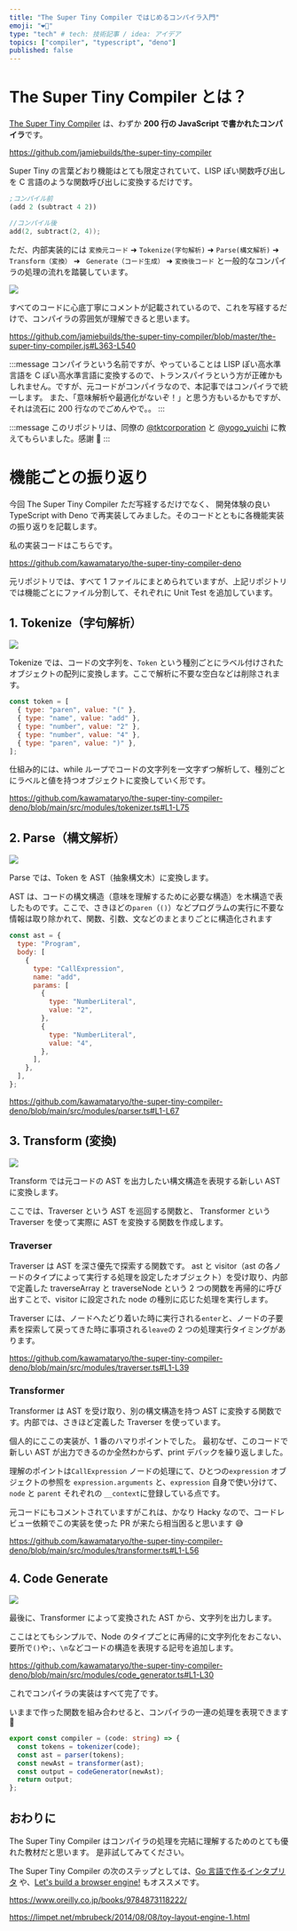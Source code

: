 ```yaml
---
title: "The Super Tiny Compiler ではじめるコンパイラ入門"
emoji: "❤️‍🔥"
type: "tech" # tech: 技術記事 / idea: アイデア
topics: ["compiler", "typescript", "deno"]
published: false
---
```


# The Super Tiny Compiler とは？

[The Super Tiny Compiler](https://github.com/jamiebuilds/the-super-tiny-compiler) は、わずか **200 行の JavaScript で書かれたコンパイラ**です。

https://github.com/jamiebuilds/the-super-tiny-compiler

Super Tiny の言葉どおり機能はとても限定されていて、LISP ぽい関数呼び出しを C 言語のような関数呼び出しに変換するだけです。

```lisp
;コンパイル前
(add 2 (subtract 4 2))
```

```c
//コンパイル後
add(2, subtract(2, 4));
```

ただ、内部実装的には `変換元コード` ➜ `Tokenize(字句解析)` ➜ `Parse(構文解析)` ➜ `Transform（変換）` ➜ ` Generate（コード生成）` ➜ `変換後コード` と一般的なコンパイラの処理の流れを踏襲しています。

![](/images/302577a69c06b7/2022-10-02-19-58-15.png)

すべてのコードに心底丁寧にコメントが記載されているので、これを写経するだけで、コンパイラの雰囲気が理解できると思います。

https://github.com/jamiebuilds/the-super-tiny-compiler/blob/master/the-super-tiny-compiler.js#L363-L540

:::message
コンパイラという名前ですが、やっていることは LISP ぽい高水準言語を C ぽい高水準言語に変換するので、トランスパイラという方が正確かもしれません。ですが、元コードがコンパイラなので、本記事ではコンパイラで統一します。
また、「意味解析や最適化がないぞ！」と思う方もいるかもですが、それは流石に 200 行なのでごめんやで。。
:::

:::message
このリポジトリは、同僚の [@tktcorporation](https://twitter.com/tktcorporation) と [@yogo_yuichi](https://twitter.com/yogo_yuichi) に教えてもらいました。感謝 🙏
:::

# 機能ごとの振り返り

今回 The Super Tiny Compiler ただ写経するだけでなく、 開発体験の良い TypeScript with Deno で再実装してみました。そのコードとともに各機能実装の振り返りを記載します。

私の実装コードはこちらです。

https://github.com/kawamataryo/the-super-tiny-compiler-deno

元リポジトリでは、すべて 1 ファイルにまとめられていますが、上記リポジトリでは機能ごとにファイル分割して、それぞれに Unit Test を追加しています。

## 1. Tokenize（字句解析）

![](/images/302577a69c06b7/2022-10-02-19-59-38.png)

Tokenize では、コードの文字列を、`Token` という種別ごとにラベル付けされたオブジェクトの配列に変換します。ここで解析に不要な空白などは削除されます。

```js
const token = [
  { type: "paren", value: "(" },
  { type: "name", value: "add" },
  { type: "number", value: "2" },
  { type: "number", value: "4" },
  { type: "paren", value: ")" },
];
```

仕組み的には、while ループでコードの文字列を一文字ずつ解析して、種別ごとにラベルと値を持つオブジェクトに変換していく形です。

https://github.com/kawamataryo/the-super-tiny-compiler-deno/blob/main/src/modules/tokenizer.ts#L1-L75

## 2. Parse（構文解析）

![](/images/302577a69c06b7/2022-10-02-20-00-38.png)

Parse では、Token を AST（抽象構文木）に変換します。

AST は、コードの構文構造（意味を理解するために必要な構造）を木構造で表したものです。ここで、さきほどの`paren`（`()`）などプログラムの実行に不要な情報は取り除かれて、関数、引数、文などのまとまりごとに構造化されます

```js
const ast = {
  type: "Program",
  body: [
    {
      type: "CallExpression",
      name: "add",
      params: [
        {
          type: "NumberLiteral",
          value: "2",
        },
        {
          type: "NumberLiteral",
          value: "4",
        },
      ],
    },
  ],
};
```

https://github.com/kawamataryo/the-super-tiny-compiler-deno/blob/main/src/modules/parser.ts#L1-L67

## 3. Transform (変換)

![](/images/302577a69c06b7/2022-10-02-20-00-55.png)

Transform では元コードの AST を出力したい構文構造を表現する新しい AST に変換します。

ここでは、Traverser という AST を巡回する関数と、 Transformer という Traverser を使って実際に AST を変換する関数を作成します。

### Traverser

Traverser は AST を深さ優先で探索する関数です。
ast と visitor（ast の各ノードのタイプによって実行する処理を設定したオブジェクト）を受け取り、内部で定義した traverseArray と traverseNode という 2 つの関数を再帰的に呼び出すことで、visitor に設定された node の種別に応じた処理を実行します。

Traverser には、ノードへたどり着いた時に実行される`enter`と、ノードの子要素を探索して戻ってきた時に事項される`leave`の 2 つの処理実行タイミングがあります。

https://github.com/kawamataryo/the-super-tiny-compiler-deno/blob/main/src/modules/traverser.ts#L1-L39

### Transformer

Transformer は AST を受け取り、別の構文構造を持つ AST に変換する関数です。内部では、さきほど定義した Traverser を使っています。

個人的にここの実装が、1 番のハマりポイントでした。
最初なぜ、このコードで新しい AST が出力できるのか全然わからず、print デバックを繰り返しました。

理解のポイントは`CallExpression` ノードの処理にて、ひとつの`expression` オブジェクトの参照を `expression.arguments` と、`expression` 自身で使い分けて、`node` と `parent` それぞれの `__context`に登録している点です。

元コードにもコメントされていますがこれは、かなり Hacky なので、コードレビュー依頼でこの実装を使った PR が来たら相当困ると思います 😅

https://github.com/kawamataryo/the-super-tiny-compiler-deno/blob/main/src/modules/transformer.ts#L1-L56

## 4. Code Generate

![](/images/302577a69c06b7/2022-10-02-20-01-41.png)

最後に、Transformer によって変換された AST から、文字列を出力します。

ここはとてもシンプルで、Node のタイプごとに再帰的に文字列化をおこない、要所で`()`や`;`、`\n`などコードの構造を表現する記号を追加します。

https://github.com/kawamataryo/the-super-tiny-compiler-deno/blob/main/src/modules/code_generator.ts#L1-L30

これでコンパイラの実装はすべて完了です。

いままで作った関数を組み合わせると、コンパイラの一連の処理を表現できます 🎉

```ts
export const compiler = (code: string) => {
  const tokens = tokenizer(code);
  const ast = parser(tokens);
  const newAst = transformer(ast);
  const output = codeGenerator(newAst);
  return output;
};
```

## おわりに

The Super Tiny Compiler はコンパイラの処理を完結に理解するためのとても優れた教材だと思います。
是非試してみてください。

The Super Tiny Compiler の次のステップとしては、[Go 言語で作るインタプリタ](https://www.oreilly.co.jp/books/9784873118222/) や、[Let's build a browser engine!](https://limpet.net/mbrubeck/2014/08/08/toy-layout-engine-1.html) もオススメです。

https://www.oreilly.co.jp/books/9784873118222/

https://limpet.net/mbrubeck/2014/08/08/toy-layout-engine-1.html
